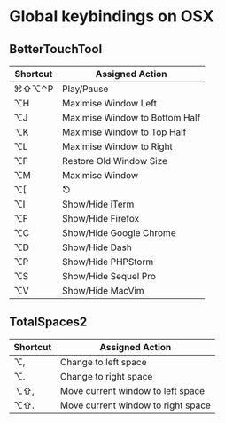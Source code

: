 # Global keybindings on OSX

## BetterTouchTool

| Shortcut | Assigned Action                |
|----------|--------------------------------|
| ⌘⇧⌥⌃P    | Play/Pause                     |
| ⌥H       | Maximise Window Left           |
| ⌥J       | Maximise Window to Bottom Half |
| ⌥K       | Maximise Window to Top Half    |
| ⌥L       | Maximise Window to Right       |
| ⌥F       | Restore Old Window Size        |
| ⌥M       | Maximise Window                |
| ⌥[       | ⎋                              |
| ⌥I       | Show/Hide iTerm                |
| ⌥F       | Show/Hide Firefox              |
| ⌥C       | Show/Hide Google Chrome        |
| ⌥D       | Show/Hide Dash                 |
| ⌥P       | Show/Hide PHPStorm             |
| ⌥S       | Show/Hide Sequel Pro           |
| ⌥V       | Show/Hide MacVim               |

## TotalSpaces2

| Shortcut   | Assigned Action                    |
|------------|------------------------------------|
| ⌥,         | Change to left space               |
| ⌥.         | Change to right space              |
| ⌥⇧,        | Move current window to left space  |
| ⌥⇧.        | Move current window to right space |
